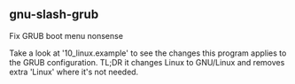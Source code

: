 ## gnu-slash-grub
Fix GRUB boot menu nonsense

Take a look at '10_linux.example' to see the changes this program applies to the GRUB configuration.
TL;DR it changes Linux to GNU/Linux and removes extra 'Linux' where it's not needed.
